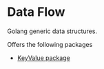 # Data Flow
Golang generic data structures.

Offers the following packages

* [KeyValue package](keyvalue/readme.md)
